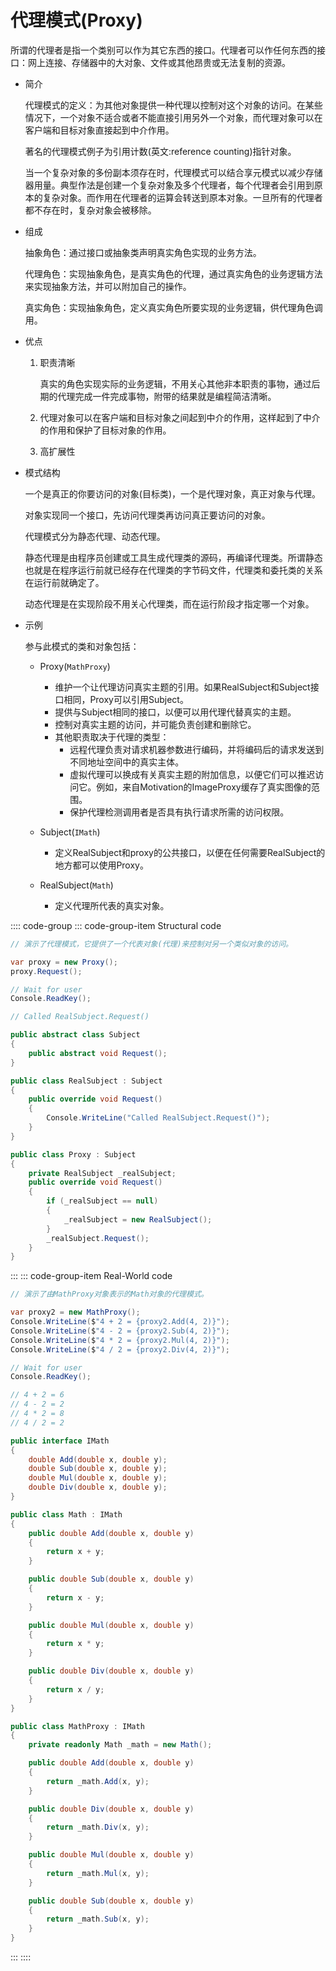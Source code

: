 # 代理模式(Proxy)

所谓的代理者是指一个类别可以作为其它东西的接口。代理者可以作任何东西的接口：网上连接、存储器中的大对象、文件或其他昂贵或无法复制的资源。

- 简介

  代理模式的定义：为其他对象提供一种代理以控制对这个对象的访问。在某些情况下，一个对象不适合或者不能直接引用另外一个对象，而代理对象可以在客户端和目标对象直接起到中介作用。

  著名的代理模式例子为引用计数(英文:reference counting)指针对象。

  当一个复杂对象的多份副本须存在时，代理模式可以结合享元模式以减少存储器用量。典型作法是创建一个复杂对象及多个代理者，每个代理者会引用到原本的复杂对象。而作用在代理者的运算会转送到原本对象。一旦所有的代理者都不存在时，复杂对象会被移除。

- 组成

  抽象角色：通过接口或抽象类声明真实角色实现的业务方法。

  代理角色：实现抽象角色，是真实角色的代理，通过真实角色的业务逻辑方法来实现抽象方法，并可以附加自己的操作。

  真实角色：实现抽象角色，定义真实角色所要实现的业务逻辑，供代理角色调用。

- 优点

  1. 职责清晰

     真实的角色实现实际的业务逻辑，不用关心其他非本职责的事物，通过后期的代理完成一件完成事物，附带的结果就是编程简洁清晰。

  2. 代理对象可以在客户端和目标对象之间起到中介的作用，这样起到了中介的作用和保护了目标对象的作用。
  3. 高扩展性

- 模式结构

  一个是真正的你要访问的对象(目标类)，一个是代理对象，真正对象与代理。

  对象实现同一个接口，先访问代理类再访问真正要访问的对象。

  代理模式分为静态代理、动态代理。

  静态代理是由程序员创建或工具生成代理类的源码，再编译代理类。所谓静态也就是在程序运行前就已经存在代理类的字节码文件，代理类和委托类的关系在运行前就确定了。

  动态代理是在实现阶段不用关心代理类，而在运行阶段才指定哪一个对象。

- 示例

  参与此模式的类和对象包括：

  - Proxy(`MathProxy`)
    - 维护一个让代理访问真实主题的引用。如果RealSubject和Subject接口相同，Proxy可以引用Subject。
    - 提供与Subject相同的接口，以便可以用代理代替真实的主题。
    - 控制对真实主题的访问，并可能负责创建和删除它。
    - 其他职责取决于代理的类型：
      - 远程代理负责对请求机器参数进行编码，并将编码后的请求发送到不同地址空间中的真实主体。
      - 虚拟代理可以换成有关真实主题的附加信息，以便它们可以推迟访问它。例如，来自Motivation的ImageProxy缓存了真实图像的范围。
      - 保护代理检测调用者是否具有执行请求所需的访问权限。

  - Subject(`IMath`)
    - 定义RealSubject和proxy的公共接口，以便在任何需要RealSubject的地方都可以使用Proxy。

  - RealSubject(`Math`)
    - 定义代理所代表的真实对象。

:::: code-group
::: code-group-item Structural code

```cs
// 演示了代理模式，它提供了一个代表对象(代理)来控制对另一个类似对象的访问。

var proxy = new Proxy();
proxy.Request();

// Wait for user
Console.ReadKey();

// Called RealSubject.Request()

public abstract class Subject
{
    public abstract void Request();
}

public class RealSubject : Subject
{
    public override void Request()
    {
        Console.WriteLine("Called RealSubject.Request()");
    }
}

public class Proxy : Subject
{
    private RealSubject _realSubject;
    public override void Request()
    {
        if (_realSubject == null)
        {
            _realSubject = new RealSubject();
        }
        _realSubject.Request();
    }
}
```

:::
::: code-group-item Real-World code

```cs
// 演示了由MathProxy对象表示的Math对象的代理模式。

var proxy2 = new MathProxy();
Console.WriteLine($"4 + 2 = {proxy2.Add(4, 2)}");
Console.WriteLine($"4 - 2 = {proxy2.Sub(4, 2)}");
Console.WriteLine($"4 * 2 = {proxy2.Mul(4, 2)}");
Console.WriteLine($"4 / 2 = {proxy2.Div(4, 2)}");

// Wait for user
Console.ReadKey();

// 4 + 2 = 6
// 4 - 2 = 2
// 4 * 2 = 8
// 4 / 2 = 2

public interface IMath
{
    double Add(double x, double y);
    double Sub(double x, double y);
    double Mul(double x, double y);
    double Div(double x, double y);
}

public class Math : IMath
{
    public double Add(double x, double y)
    {
        return x + y;
    }

    public double Sub(double x, double y)
    {
        return x - y;
    }

    public double Mul(double x, double y)
    {
        return x * y;
    }

    public double Div(double x, double y)
    {
        return x / y;
    }
}

public class MathProxy : IMath
{
    private readonly Math _math = new Math();

    public double Add(double x, double y)
    {
        return _math.Add(x, y);
    }

    public double Div(double x, double y)
    {
        return _math.Div(x, y);
    }

    public double Mul(double x, double y)
    {
        return _math.Mul(x, y);
    }

    public double Sub(double x, double y)
    {
        return _math.Sub(x, y);
    }
}
```

:::
::::
